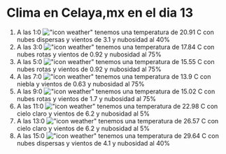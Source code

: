 # Clima en Celaya,mx en el dia 13

1. A las 1:0 !["icon weather"](http://openweathermap.org/img/w/03n.png) tenemos una temperatura de 20.91 C con nubes dispersas y  vientos de 3.1 y nubosidad al 40%
1. A las 3:0 !["icon weather"](http://openweathermap.org/img/w/04n.png) tenemos una temperatura de 17.84 C con nubes rotas y  vientos de 0.92 y nubosidad al 75%
1. A las 5:0 !["icon weather"](http://openweathermap.org/img/w/04n.png) tenemos una temperatura de 15.55 C con nubes rotas y  vientos de 0.92 y nubosidad al 75%
1. A las 7:0 !["icon weather"](http://openweathermap.org/img/w/50n.png) tenemos una temperatura de 13.9 C con niebla y  vientos de 0.63 y nubosidad al 75%
1. A las 9:0 !["icon weather"](http://openweathermap.org/img/w/04d.png) tenemos una temperatura de 15.02 C con nubes rotas y  vientos de 1.7 y nubosidad al 75%
1. A las 11:0 !["icon weather"](http://openweathermap.org/img/w/01d.png) tenemos una temperatura de 22.98 C con cielo claro y  vientos de 6.2 y nubosidad al 5%
1. A las 13:0 !["icon weather"](http://openweathermap.org/img/w/01d.png) tenemos una temperatura de 26.57 C con cielo claro y  vientos de 6.2 y nubosidad al 5%
1. A las 15:0 !["icon weather"](http://openweathermap.org/img/w/03d.png) tenemos una temperatura de 29.64 C con nubes dispersas y  vientos de 4.1 y nubosidad al 40%
